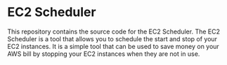 # EC2 Scheduler
This repository contains the source code for the EC2 Scheduler. The EC2 Scheduler is a tool that allows you to schedule the start and stop of your EC2 instances. It is a simple tool that can be used to save money on your AWS bill by stopping your EC2 instances when they are not in use.